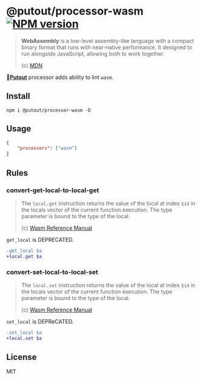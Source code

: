 # @putout/processor-wasm [![NPM version][NPMIMGURL]][NPMURL]

[NPMIMGURL]: https://img.shields.io/npm/v/@putout/processor-wasm.svg?style=flat&longCache=true
[NPMURL]: https://npmjs.org/package/@putout/processor-wasm "npm"

> **WebAssembly** is a low-level assembly-like language with a compact binary format that runs with near-native performance. It designed to run alongside JavaScript, allowing both to work together.
>
> (c) [MDN](https://developer.mozilla.org/en-US/docs/WebAssembly/)

🐊[**Putout**](https://github.com/coderaiser/putout) processor adds ability to lint `wasm`.

## Install

```
npm i @putout/processor-wasm -D
```

## Usage

```json
{
    "processors": ["wasm"]
}
```

## Rules

### convert-get-local-to-local-get

> The `local.get` instruction returns the value of the local at index `$id` in the locals vector of the current function execution. The type parameter is bound to the type of the local.
>
> (c) [Wasm Reference Manual](https://github.com/sunfishcode/wasm-reference-manual/blob/master/WebAssembly.md#get-local)

`get_local` is DEPRECATED.

```diff
-get_local $a
+local.get $a
```

### convert-set-local-to-local-set

> The `local.set` instruction returns the value of the local at index `$id` in the locals vector of the current function execution. The type parameter is bound to the type of the local.
>
> (c) [Wasm Reference Manual](https://github.com/sunfishcode/wasm-reference-manual/blob/master/WebAssembly.md#set-local)

`set_local` is DEPReCATED.

```diff
-set_local $a
+local.set $a
```

## License

MIT
